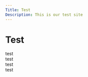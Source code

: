 ```yaml
---
Title: Test
Description: This is our test site 
---
```


Test
===================
<div class="boxesBox">
<div class="first-box">test<div>

<div class="second-box">test<div>

<div class="third-box">test<div>

<div class="fourth-box">test<div>
</div>